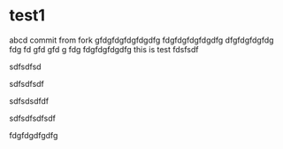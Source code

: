# test1
abcd
commit from fork
gfdgfdgfdgfdgdfg
fdgfdgfdgfdgdfg
dfgfdgfdgfdg
fdg
fd
gfd
gfd
g
fdg
fdgfdgfdgdfg
this is test
fdsfsdf

sdfsdfsd

sdfsdfsdf


sdfsdsdfdf

sdfsdfsdfsdf


fdgfdgdfgdfg
